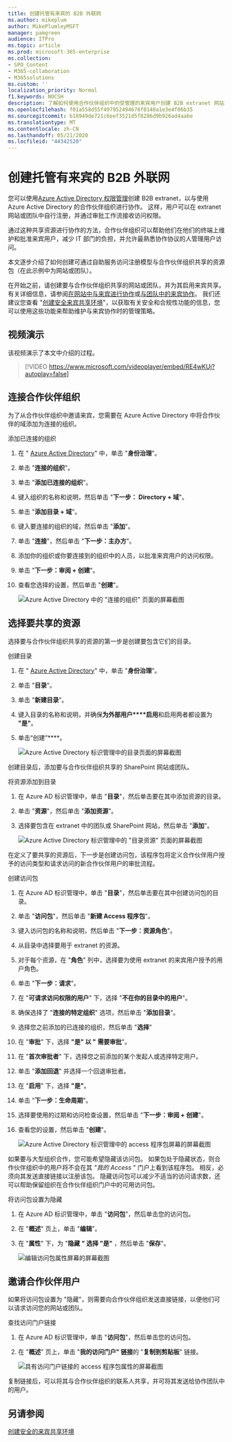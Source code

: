```yaml
---
title: 创建托管有来宾的 B2B 外联网
ms.author: mikeplum
author: MikePlumleyMSFT
manager: pamgreen
audience: ITPro
ms.topic: article
ms.prod: microsoft-365-enterprise
ms.collection:
- SPO_Content
- M365-collaboration
- M365solutions
ms.custom: ''
localization_priority: Normal
f1.keywords: NOCSH
description: 了解如何使用合作伙伴组织中的受管理的来宾用户创建 B2B extranet 网站或团队。
ms.openlocfilehash: f01a558d55f497952494676f0148a1e3e4f06b35
ms.sourcegitcommit: b18949de721c6eef3521d5f8286d9b926ad4aabe
ms.translationtype: MT
ms.contentlocale: zh-CN
ms.lasthandoff: 05/21/2020
ms.locfileid: "44342520"
---
```

# <a name="create-a-b2b-extranet-with-managed-guests"></a>创建托管有来宾的 B2B 外联网

您可以使用[Azure Active Directory 权限管理](https://docs.microsoft.com/azure/active-directory/governance/entitlement-management-overview)创建 B2B extranet，以与使用 Azure Active Directory 的合作伙伴组织进行协作。 这样，用户可以在 extranet 网站或团队中自行注册，并通过审批工作流接收访问权限。

通过这种共享资源进行协作的方法，合作伙伴组织可以帮助他们在他们的终端上维护和批准来宾用户，减少 IT 部门的负担，并允许最熟悉协作协议的人管理用户访问。

本文逐步介绍了如何创建可通过自助服务访问注册模型与合作伙伴组织共享的资源包（在此示例中为网站或团队）。 

在开始之前，请创建要与合作伙伴组织共享的网站或团队，并为其启用来宾共享。 有关详细信息，请参阅[在网站中与来宾进行协作](collaborate-in-site.md)或[与团队中的来宾协作](collaborate-as-team.md)。 我们还建议您查看 "[创建安全来宾共享环境](create-secure-guest-sharing-environment.md)"，以获取有关安全和合规性功能的信息，您可以使用这些功能来帮助维护与来宾协作时的管理策略。

## <a name="video-demonstration"></a>视频演示

该视频演示了本文中介绍的过程。

> [!VIDEO https://www.microsoft.com/videoplayer/embed/RE4wKUj?autoplay=false]

## <a name="connect-the-partner-organization"></a>连接合作伙伴组织

为了从合作伙伴组织中邀请来宾，您需要在 Azure Active Directory 中将合作伙伴的域添加为连接的组织。

添加已连接的组织
1. 在 " [Azure Active Directory](https://aad.portal.azure.com)" 中，单击 "**身份治理**"。
2. 单击 "**连接的组织**"。
4. 单击 "**添加已连接的组织**"。
5. 键入组织的名称和说明，然后单击 "**下一步： Directory + 域**"。
6. 单击 "**添加目录 + 域**"。
7. 键入要连接的组织的域，然后单击 "**添加**"。
8. 单击 "**连接**"，然后单击 "**下一步：主办方**"。
9. 添加你的组织或你要连接到的组织中的人员，以批准来宾用户的访问权限。
10. 单击 "**下一步：审阅 + 创建**"。
11. 查看您选择的设置，然后单击 "**创建**"。

    ![Azure Active Directory 中的 "连接的组织" 页面的屏幕截图](../media/identity-governance-connected-organizations.png)

## <a name="choose-the-resources-to-share"></a>选择要共享的资源

选择要与合作伙伴组织共享的资源的第一步是创建要包含它们的目录。

创建目录
1. 在 " [Azure Active Directory](https://aad.portal.azure.com)" 中，单击 "**身份治理**"。
2. 单击 "**目录**"。
3. 单击 "**新建目录**"。
4. 键入目录的名称和说明，并确保**为外部用户****启用**和启用两者都设置为 **"是"**。
5. 单击“创建”****。

   ![Azure Active Directory 标识管理中的目录页面的屏幕截图](../media/identity-governance-catalogs.png)

创建目录后，添加要与合作伙伴组织共享的 SharePoint 网站或团队。

将资源添加到目录
1. 在 Azure AD 标识管理中，单击 "**目录**"，然后单击要在其中添加资源的目录。
2. 单击 "**资源**"，然后单击 "**添加资源**"。
3. 选择要包含在 extranet 中的团队或 SharePoint 网站，然后单击 "**添加**"。

   ![Azure Active Directory 标识管理中的 "目录资源" 页面的屏幕截图](../media/identity-governance-catalog-resource.png)

在定义了要共享的资源后，下一步是创建访问包，该程序包将定义合作伙伴用户授予的访问类型和请求访问的新合作伙伴用户的审批流程。

创建访问包
1. 在 Azure AD 标识管理中，单击 "**目录**"，然后单击要在其中创建访问包的目录。
2. 单击 "**访问包**"，然后单击 "**新建 Access 程序包**"。
3. 键入访问包的名称和说明，然后单击 "**下一步：资源角色**"。
4. 从目录中选择要用于 extranet 的资源。
5. 对于每个资源，在 "**角色**" 列中，选择要为使用 extranet 的来宾用户授予的用户角色。
6. 单击 "**下一步：请求**"。
7. 在 "**可请求访问权限的用户**" 下，选择 "**不在你的目录中的用户**"。
8. 确保选择了 "**连接的特定组织**" 选项，然后单击 "**添加目录**"。
9. 选择您之前添加的已连接的组织，然后单击 "**选择**"
10. 在 "**审批**" 下，选择 **"是" 以 "** **需要审批**"。
11. 在 "**首次审批者**" 下，选择您之前添加的某个发起人或选择特定用户。
12. 单击 "**添加回退**" 并选择一个回退审批者。
13. 在 "**启用**" 下，选择 **"是"**。
14. 单击 "**下一步：生命周期**"。
15. 选择要使用的过期和访问检查设置，然后单击 "**下一步：审阅 + 创建**"。
16. 查看您的设置，然后单击 "**创建**"。

    ![Azure Active Directory 标识管理中的 access 程序包屏幕的屏幕截图](../media/identity-governance-access-packages.png)

如果要与大型组织合作，您可能希望隐藏该访问包。 如果包处于隐藏状态，则合作伙伴组织中的用户将不会在其 *"我的 Access* " 门户上看到该程序包。 相反，必须向其发送直接链接以注册该包。 隐藏访问包可以减少不适当的访问请求数，还可以帮助保留组织在合作伙伴组织门户中的可用访问包。

将访问包设置为隐藏
1. 在 Azure AD 标识管理中，单击 "**访问包**"，然后单击您的访问包。
2. 在 "**概述**" 页上，单击 "**编辑**"。
3. 在 "**属性**" 下，为 "**隐藏** **" 选择 "是"** ，然后单击 "**保存**"。

   ![编辑访问包属性屏幕的屏幕截图](../media/identity-governance-access-package-hidden.png)

## <a name="invite-partner-users"></a>邀请合作伙伴用户

如果将访问包设置为 "隐藏"，则需要向合作伙伴组织发送直接链接，以便他们可以请求访问您的网站或团队。

查找访问门户链接
1. 在 Azure AD 标识管理中，单击 "**访问包**"，然后单击您的访问包。
2. 在 "**概述**" 页上，单击 "**我的访问门户" 链接**的 "**复制到剪贴板**" 链接。

   ![具有访问门户链接的 access 程序包属性的屏幕截图](../media/identity-governance-access-portal-link.png)

复制链接后，可以将其与合作伙伴组织的联系人共享，并可将其发送给协作团队中的用户。

## <a name="see-also"></a>另请参阅

[创建安全的来宾共享环境](create-secure-guest-sharing-environment.md)

